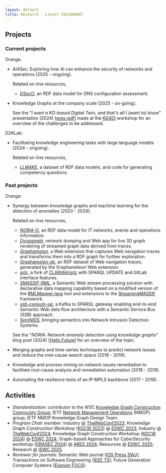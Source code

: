 ```yaml
---
layout: default
title: Research - Lionel TAILHARDAT
---
```


## Projects

### Current projects

Orange:

* AI4Sec: Exploring how AI can enhance the security of networks and operations (2025 - ongoing).

  Related on-line resources,
  * *[DSecO](https://w3id.org/dseco/)*, an RDF data model for DNS configuration assessment.

* Knowledge Graphs at the company scale (2025 - on-going).

  See the "*I want a KG-based Digital Twin, and that's all I (want to) know*" presentation (2024) [[pres-pdf](pubs/KG4DI-2024-DMOps.pdf)] made at the [KG4DI](https://u0152642.pages.gitlab.kuleuven.be/kg4di-fwo-network/seminar_5_gent.html) workshop for an overview of the challenges to be addressed.

D2KLab:

* Facilitating knowledge engineering tasks with large language models (2024 - ongoing).
  
  Related on-line resources,
  * *[LLM4KE](https://github.com/D2KLab/llm4ke)*, a dataset of RDF data models, and code for generating competency questions.


### Past projects

Orange:

* Synergy between knowledge graphs and machine learning for the detection of anomalies (2020 - 2024).

  Related on-line resources,
  * *[NORIA-O](https://w3id.org/noria/)*, an RDF data model for IT networks, events and operations information.
  * *[Dynagraph](https://github.com/Orange-OpenSource/dynagraph)*, network dumping and Web app for live 3D graph rendering of streamed graph data derived from traces.
  * *[Graphamelon](https://github.com/Orange-OpenSource/graphameleon)*, a Web extension that captures Web navigation traces and transforms them into a RDF graph for further exploration.
  * *[Graphamelon-ds](https://github.com/Orange-OpenSource/graphameleon-ds)*, an RDF dataset of Web navigation traces, generated by the Graphameleon Web extension.
  * *[grlc](https://github.com/Orange-OpenSource/grlc)*, a fork of [CLARIAH/grlc](https://github.com/CLARIAH/grlc) with SPARQL UPDATE and GitLab interface features.
  * *[SMASSIF-RML](https://github.com/Orange-OpenSource/SMASSIF-RML)*, a Semantic Web stream processing solution with declarative data mapping capability based on a modified version of the [RMLMapper-java](https://github.com/RMLio/rmlmapper-java) tool and extensions to the [StreamingMASSIF](https://github.com/IBCNServices/StreamingMASSIF) framework.
  * *[ssb-consum-up](https://github.com/Orange-OpenSource/ssb-consum-up)*, a Kafka to SPARQL gateway enabling end-to-end Semantic Web data flow architecture with a Semantic Service Bus (SSB) approach.
  * *[SemNIDS](https://github.com/D2KLab/SemNIDS)*, bringing semantics into Network Intrusion Detection Systems.

  See the "*NORIA: Network anomaly detection using knowledge graphs*" blog post (2024) [[Hello Future](https://hellofuture.orange.com/en/noria-network-anomaly-detection-using-knowledge-graphs/)] for an overview of the topic.

* Merging graphs and time-series techniques to predict network issues and reduce the root-cause search space (2018 - 2019).
* Knowledge and process mining on network issues remediation to facilitate root-cause analysis and remediation automation (2018 - 2019).
* Automating the resilience tests of an IP-MPLS backbone (2017 - 2018).

## Activities

* *Standardization*: contributor to the W3C [Knowledge Graph Construction Community Group](https://www.w3.org/community/kg-construct/); IETF [Network Management Operations](https://datatracker.ietf.org/wg/nmop/about/) (NMOP) group; IETF NMOP Knowledge Graph Design Team.
* *Program Chair member*: Industry @ [TheWebConf2023](https://www2023.thewebconf.org/); Knowledge Graph Construction Workshop ([KGCW 2023](https://kg-construct.github.io/workshop/2023/)) @ [ESWC 2023](https://2023.eswc-conferences.org/); Industry @ [TheWebConf2024](https://www2024.thewebconf.org/calls/industry/); Knowledge Graph Construction Workshop ([KGCW 2024](https://kg-construct.github.io/workshop/2024/)) @ [ESWC 2024](https://2024.eswc-conferences.org/); Graph-based Approaches for CyberSecurity workshop ([GRASEC 2024](https://www.ares-conference.eu/workshops/grasec/)) @ [ARES 2024](https://www.ares-conference.eu/); Resources @ [ESWC 2025](https://2025.eswc-conferences.org/); Research @ [ISWC 2025](https://iswc2025.semanticweb.org/).
* *Reviewer for journals*: Semantic Web journal ([IOS Press SWJ](https://www.semantic-web-journal.net/)); Transactions on Software Engineering ([IEEE TS](https://www.computer.org/csdl/journal/ts)); Future Generation Computer Systems ([Elsevier FGCS](https://www.sciencedirect.com/journal/future-generation-computer-systems)).
